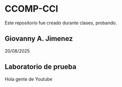 # CCOMP-CCI

Este repositorio fue creado durante clases, probando.

## Giovanny A. Jimenez

20/08/2025

## Laboratorio de prueba

Hola gente de Youtube
